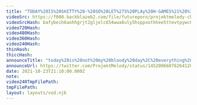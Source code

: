 ```yaml
---
title: "TODAY%20IS%20SHITTY%20-%20SO%20LET%27S%20PLAy%20H-GAMES%21%20%3C3"
videoSrc: https://f000.backblazeb2.com/file/futureporn/projektmelody-chaturbate-2021-10-23T20:23:00.000Z.mp4
videoSrcHash: bafybeih6aohhgrjt2gljelc654wwa6uly5hsppxothhee5ttevtpywc654?filename=.%2fprojektmelody-chaturbate-2021-10-23T20%3a23%3a00.000Z.mp4
video720Hash: 
video480Hash: 
video360Hash: 
video240Hash: 
thinHash: 
thiccHash: 
announceTitle: "today%20is%20not%20my%20bloody%20day%2C%20everything%20is%20brokey%2C%20can%27t%20get%20support%20cuz%20it%27s%20saturday%2C%20my%20nintendo%20acct%20is%20not%20being%20cooperative%2C%20my%20face%20is%20just%20frozen%20and%20i%20don%27t%20know%20why...%20wanna%20just%20play%20huniepop%20on%20cb%3F%20%F0%9F%92%A6%20i%27m%20pouting%2C%20horny%2C%20%26%20live"
announceUrl: https://twitter.com/ProjektMelody/status/1452006607626412038
date: 2021-10-23T21:10:00.000Z
note: 
video240TmpFilePath: 
tmpFilePath: 
layout: layouts/vod.njk
---
```

